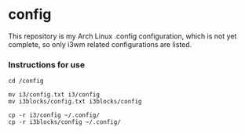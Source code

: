 # config

This repository is my Arch Linux .config configuration, which is not yet complete, so only i3wm related configurations are listed.

### Instructions for use

```
cd /config
```

```
mv i3/config.txt i3/config
mv i3blocks/config.txt i3blocks/config
```

```
cp -r i3/config ~/.config/
cp -r i3blocks/config ~/.config/
```
